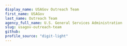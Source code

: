 ```yaml
---
display_name: USAGov Outreach Team
first_name: USAGov
last_name: Outreach Team
agency_full_name: U.S. General Services Administration
slug: usagov-outreach-team
github: 
profile_source: "digit-light"
---
```

